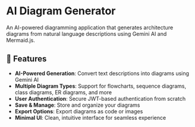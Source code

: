 # AI Diagram Generator

An AI-powered diagramming application that generates architecture diagrams from natural language descriptions using Gemini AI and Mermaid.js.

## 🚀 Features

- **AI-Powered Generation**: Convert text descriptions into diagrams using Gemini AI
- **Multiple Diagram Types**: Support for flowcharts, sequence diagrams, class diagrams, ER diagrams, and more
- **User Authentication**: Secure JWT-based authentication from scratch
- **Save & Manage**: Store and organize your diagrams
- **Export Options**: Export diagrams as code or images
- **Minimal UI**: Clean, intuitive interface for seamless experience
